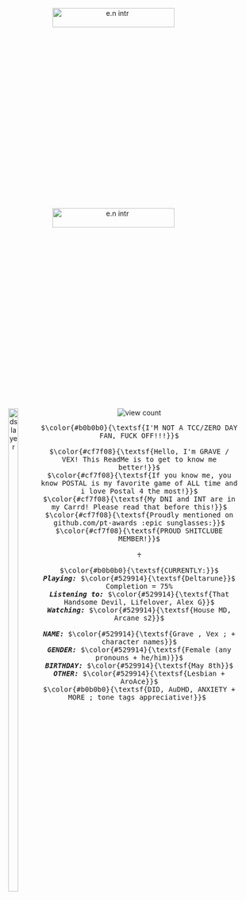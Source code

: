 
<div align="center">

<a href="https://store.steampowered.com/app/3017860/DOOM_The_Dark_Ages/"><img src="https://64.media.tumblr.com/f1ad792576ab0d7572c114f61ca6cf5d/4ab81145e0492e3b-59/s500x750/856521e3675312b1d895b2e10b3abe40f46f720c.gifv" width="70%" height="10%" alt="e.n intr" title="A real change is coming."></a>

<img src="https://64.media.tumblr.com/bf4661888dec560a0dc31f0c5b79ee77/f6ea31639d1cde4f-b6/s400x600/01287a42b03798040b671cf53aa37af9179d9cdb.pnj" width="70%" height="10%" alt="e.n intr" title="A dark fantasy/sci-fi single-player experience that delivers the searing combat and over-the-top visuals of the incomparable DOOM franchise."></a>


<img src="https://64.media.tumblr.com/cf899324d7c042fa4d2c12133415c5a4/e4005fb24c94f527-5e/s400x600/11dae9f58793215ed5fe937bcc9ecf2746e7fb4e.pnj" width="20%" height="50%" align="left" alt="dslayer" title="Model by @ageha-sds">

 <img src="https://komarev.com/ghpvc/?username=vexuliii&color=466911&amp;label=Monsters+Killed:" align="center" alt="view count" title="I see youuu"></a>


<p align="center"> <kbd>$\color{#b0b0b0}{\textsf{I'M NOT A TCC/ZERO DAY FAN, FUCK OFF!!!}}$<br><br>$\color{#cf7f08}{\textsf{Hello, I'm GRAVE / VEX! This ReadMe is to get to know me better!}}$<br>$\color{#cf7f08}{\textsf{If you know me, you know POSTAL is my favorite game of ALL time and i love Postal 4 the most!}}$<br>$\color{#cf7f08}{\textsf{My DNI and INT are in my Carrd! Please read that before this!}}$<br> $\color{#cf7f08}{\textsf{Proudly mentioned on github.com/pt-awards :epic sunglasses:}}$<br>$\color{#cf7f08}{\textsf{PROUD SHITCLUBE MEMBER!}}$<br> <br>♰<br><br>$\color{#b0b0b0}{\textsf{CURRENTLY:}}$<br><i><b>Playing:</i></b> $\color{#529914}{\textsf{Deltarune}}$ Completion = 75%<br><b><i>Listening to:</i></b> $\color{#529914}{\textsf{That Handsome Devil, Lifelover, Alex G}}$<br><b><i>Watching:</i></b> $\color{#529914}{\textsf{House MD, Arcane s2}}$ <br><br><b><i>NAME:</i></b> $\color{#529914}{\textsf{Grave , Vex ; + character names}}$ <br><b><i>GENDER:</i></b> $\color{#529914}{\textsf{Female (any pronouns + he/him)}}$ <br><b><i>BIRTHDAY:</i></b> $\color{#529914}{\textsf{May 8th}}$ <br><b><i>OTHER:</i></b> $\color{#529914}{\textsf{Lesbian + AroAce}}$ <br> $\color{#b0b0b0}{\textsf{DID, AuDHD, ANXIETY + MORE ; tone tags appreciative!}}$&nbsp;</kbd> 


